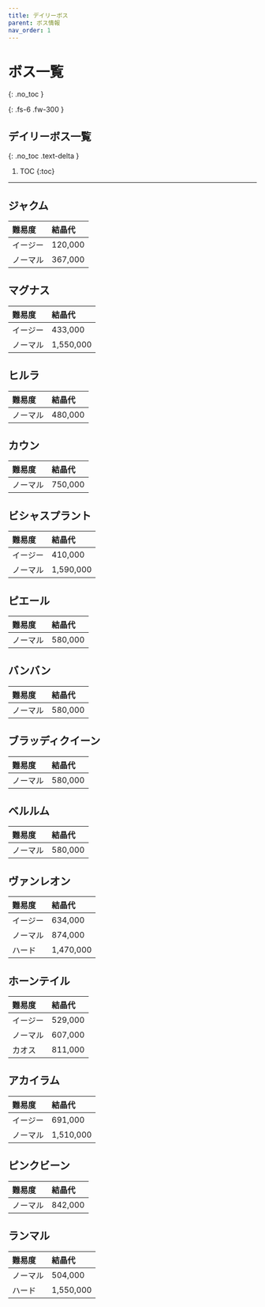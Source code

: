 ```yaml
---
title: デイリーボス
parent: ボス情報
nav_order: 1
---
```


# ボス一覧
{: .no_toc }

{: .fs-6 .fw-300 }

## デイリーボス一覧
{: .no_toc .text-delta }

1. TOC
{:toc}

---

## ジャクム


| 難易度              | 結晶代    |
|:----------------------|:---------------------------------|
| イージー  | 120,000 |
| ノーマル   | 367,000 |


## マグナス

| 難易度              | 結晶代    |
|:----------------------|:---------------------------------|
| イージー  | 433,000 |
| ノーマル   | 1,550,000 |



## ヒルラ

| 難易度              | 結晶代    |
|:----------------------|:---------------------------------|
| ノーマル   | 480,000 |



## カウン


| 難易度              | 結晶代    |
|:----------------------|:---------------------------------|
| ノーマル   | 750,000 |



## ビシャスプラント

| 難易度              | 結晶代    |
|:----------------------|:---------------------------------|
| イージー  | 410,000 |
| ノーマル   | 1,590,000 |


## ピエール

| 難易度              | 結晶代    |
|:----------------------|:---------------------------------|
| ノーマル   | 580,000 |


## バンバン

| 難易度              | 結晶代    |
|:----------------------|:---------------------------------|
| ノーマル   | 580,000 |


## ブラッディクイーン

| 難易度              | 結晶代    |
|:----------------------|:---------------------------------|
| ノーマル   | 580,000 |


## ベルルム

| 難易度              | 結晶代    |
|:----------------------|:---------------------------------|
| ノーマル   | 580,000 |


## ヴァンレオン

| 難易度              | 結晶代    |
|:----------------------|:---------------------------------|
| イージー   | 634,000 |
| ノーマル   | 874,000 |
| ハード　   | 1,470,000 |


## ホーンテイル

| 難易度              | 結晶代    |
|:----------------------|:---------------------------------|
| イージー   | 529,000 |
| ノーマル   | 607,000 |
| カオス　   | 811,000 |


## アカイラム

| 難易度              | 結晶代    |
|:----------------------|:---------------------------------|
| イージー   | 691,000 |
| ノーマル   | 1,510,000 |


## ピンクビーン

| 難易度              | 結晶代    |
|:----------------------|:---------------------------------|
| ノーマル   | 842,000 |


## ランマル

| 難易度              | 結晶代    |
|:----------------------|:---------------------------------|
| ノーマル   | 504,000 |
| ハード   | 1,550,000 |
